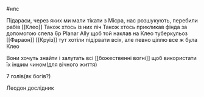 #нпс

Підараси, через яких ми мали тікати з Місра, нас розшукують, перебили рабів [[Клео]]
Також хтось із них ліч
Також хтось прикликав фінда за допомогою спела 6р Planar Ally щоб той наклав на Клео туберкульоз 
[[Фараон]]
[[Круїз]] тут хотіли підірвати всіх, але певно ціллю все ж була Клео

Вони хочуть знайти і залутать всі [[божественні вогні]] щоб використати їх іншим чином(для вічного життя)

7 голів(як богів?)

Леодон дослідник